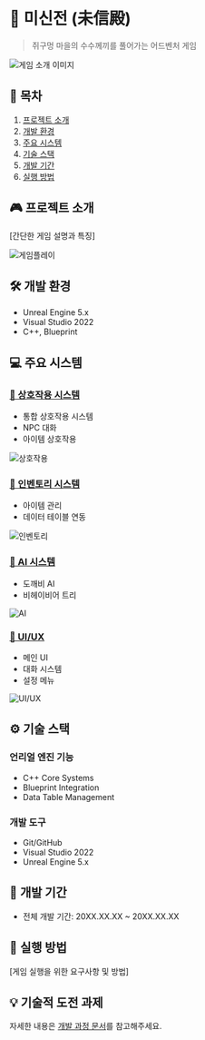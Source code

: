 # 🏮 미신전 (未信殿) 
> 쥐구멍 마을의 수수께끼를 풀어가는 어드벤처 게임

![게임 소개 이미지](./docs/assets/images/main-title.png)

## 📖 목차
1. [프로젝트 소개](#프로젝트-소개)
2. [개발 환경](#개발-환경)
3. [주요 시스템](#주요-시스템)
4. [기술 스택](#기술-스택)
5. [개발 기간](#개발-기간)
6. [실행 방법](#실행-방법)

## 🎮 프로젝트 소개
[간단한 게임 설명과 특징]

![게임플레이](./docs/assets/images/gameplay.gif)

## 🛠 개발 환경
- Unreal Engine 5.x
- Visual Studio 2022
- C++, Blueprint

## 💻 주요 시스템
### [🤝 상호작용 시스템](./docs/systems/interaction.md)
- 통합 상호작용 시스템
- NPC 대화
- 아이템 상호작용

![상호작용](./docs/assets/images/systems/interaction-preview.png)

### [🎒 인벤토리 시스템](./docs/systems/inventory.md)
- 아이템 관리
- 데이터 테이블 연동

![인벤토리](./docs/assets/images/systems/inventory-preview.png)

### [🤖 AI 시스템](./docs/systems/ai.md)
- 도깨비 AI
- 비헤이비어 트리

![AI](./docs/assets/images/systems/ai-preview.png)

### [🎨 UI/UX](./docs/systems/ui.md)
- 메인 UI
- 대화 시스템
- 설정 메뉴

![UI/UX](./docs/assets/images/systems/ui-preview.png)

## ⚙️ 기술 스택
### 언리얼 엔진 기능
- C++ Core Systems
- Blueprint Integration
- Data Table Management

### 개발 도구
- Git/GitHub
- Visual Studio 2022
- Unreal Engine 5.x

## 📅 개발 기간
- 전체 개발 기간: 20XX.XX.XX ~ 20XX.XX.XX

## 🎯 실행 방법
[게임 실행을 위한 요구사항 및 방법]

## 💡 기술적 도전 과제
자세한 내용은 [개발 과정 문서](./docs/development/challenges.md)를 참고해주세요.
